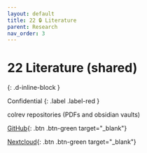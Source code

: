 ```yaml
---
layout: default
title: 22 🔒 Literature
parent: Research
nav_order: 3
---
```


# 22 Literature (shared)
{: .d-inline-block }

Confidential
{: .label .label-red }

colrev repositories (PDFs and obsidian vaults)

[GitHub](https://github.com/orgs/digital-work-lab/repositories){: .btn .btn-green target="_blank"}

[Nextcloud](https://nc-2272638881871040784.nextcloud-ionos.com/index.php/apps/files/?dir=/22-literature/23_data&fileid=88094){: .btn .btn-green target="_blank"}
